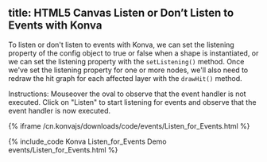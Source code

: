 title: HTML5 Canvas Listen or Don’t Listen to Events with Konva
---

To listen or don't listen to events with Konva, we can set the listening
property of the config object to true or false when a shape is instantiated,
or we can set the listening property with the `setListening()` method.
Once we've set the listening property for one or more nodes, we'll also need
to redraw the hit graph for each affected layer with the `drawHit()` method.

Instructions: Mouseover the oval to observe that the event handler is not executed.
Click on "Listen" to start listening for events and observe that the event handler is now executed.

{% iframe /cn.konvajs/downloads/code/events/Listen_for_Events.html %}

{% include_code Konva Listen_for_Events Demo events/Listen_for_Events.html %}
